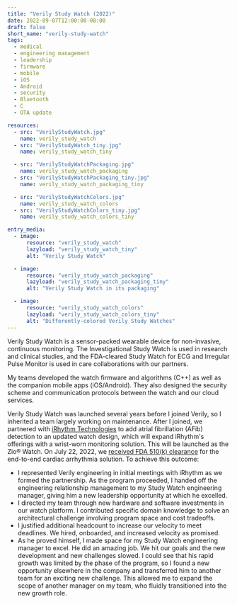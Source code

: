 ```yaml
---
title: "Verily Study Watch (2022)"
date: 2022-09-07T12:00:00-08:00
draft: false
short_name: "verily-study-watch"
tags:
  - medical
  - engineering management
  - leadership
  - firmware
  - mobile
  - iOS
  - Android
  - security
  - Bluetooth
  - C
  - OTA update

resources:
  - src: "VerilyStudyWatch.jpg"
    name: verily_study_watch
  - src: "VerilyStudyWatch_tiny.jpg"
    name: verily_study_watch_tiny

  - src: "VerilyStudyWatchPackaging.jpg"
    name: verily_study_watch_packaging
  - src: "VerilyStudyWatchPackaging_tiny.jpg"
    name: verily_study_watch_packaging_tiny

  - src: "VerilyStudyWatchColors.jpg"
    name: verily_study_watch_colors
  - src: "VerilyStudyWatchColors_tiny.jpg"
    name: verily_study_watch_colors_tiny

entry_media:
  - image:
      resource: "verily_study_watch"
      lazyload: "verily_study_watch_tiny"
      alt: "Verily Study Watch"

  - image:
      resource: "verily_study_watch_packaging"
      lazyload: "verily_study_watch_packaging_tiny"
      alt: "Verily Study Watch in its packaging"

  - image:
      resource: "verily_study_watch_colors"
      lazyload: "verily_study_watch_colors_tiny"
      alt: "Differently-colored Verily Study Watches"
---
```

Verily Study Watch is a sensor-packed wearable device for non-invasive, continuous monitoring. The Investigational Study Watch is used in research and clinical studies, and the FDA-cleared Study Watch for ECG and Irregular Pulse Monitor is used in care collaborations with our partners.

My teams developed the watch firmware and algorithms (C++) as well as the companion mobile apps (iOS/Android). They also designed the security scheme and communication protocols between the watch and our cloud services.

Verily Study Watch was launched several years before I joined Verily, so I inherited a team largely working on maintenance. After I joined, we partnered with [iRhythm Technologies](https://www.irhythmtech.com) to add atrial fibrillation (AFib) detection to an updated watch design, which will expand iRhythm's offerings with a wrist-worn monitoring solution. This will be launched as the Zio® Watch. On July 22, 2022, we [received FDA 510(k) clearance](https://verily.com/blog/fda-green-lights-irhythm-verily-zio-watch-and-zeus-system/) for the end-to-end cardiac arrhythmia solution. To achieve this outcome:

* I represented Verily engineering in initial meetings with iRhythm as we formed the partnership. As the program proceeded, I handed off the engineering relationship management to my Study Watch engineering manager, giving him a new leadership opportunity at which he excelled.
* I directed my team through new hardware and software investments in our watch platform. I contributed specific domain knowledge to solve an architectural challenge involving program space and cost tradeoffs.
* I justified additional headcount to increase our velocity to meet deadlines. We hired, onboarded, and increased velocity as promised.
* As he proved himself, I made space for my Study Watch engineering manager to excel. He did an amazing job. We hit our goals and the new development and new challenges slowed. I could see that his rapid growth was limited by the phase of the program, so I found a new opportunity elsewhere in the company and transferred him to another team for an exciting new challenge. This allowed me to expand the scope of another manager on my team, who fluidly transitioned into the new growth role.
